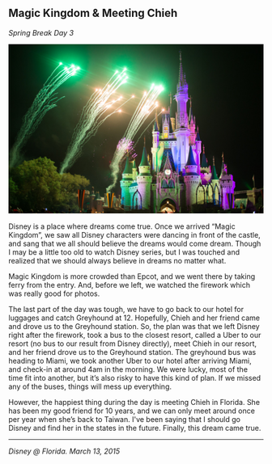 ## Magic Kingdom & Meeting Chieh

*Spring Break Day 3*

![](../../images/chieh.jpg)

Disney is a place where dreams come true. Once we arrived “Magic Kingdom”, we saw all Disney characters were dancing in front of the castle, and sang that we all should believe the dreams would come dream. Though I may be a little too old to watch Disney series, but I was touched and realized that we should always believe in dreams no matter what.

Magic Kingdom is more crowded than Epcot, and we went there by taking ferry from the entry. And, before we left, we watched the firework which was really good for photos.

The last part of the day was tough, we have to go back to our hotel for luggages and catch Greyhound at 12. Hopefully, Chieh and her friend came and drove us to the Greyhound station. So, the plan was that we left Disney right after the firework, took a bus to the closest resort, called a Uber to our resort (no bus to our result from Disney directly), meet Chieh in our resort, and her friend drove us to the Greyhound station. The greyhound bus was heading to Miami, we took another Uber to our hotel after arriving Miami, and check-in at around 4am in the morning. We were lucky, most of the time fit into another, but it’s also risky to have this kind of plan. If we missed any of the buses, things will mess up everything.

However, the happiest thing during the day is meeting Chieh in Florida. She has been my good friend for 10 years, and we can only meet around once per year when she’s back to Taiwan. I've been saying that I should go Disney and find her in the states in the future. Finally, this dream came true.

---

*Disney @ Florida. March 13, 2015*
